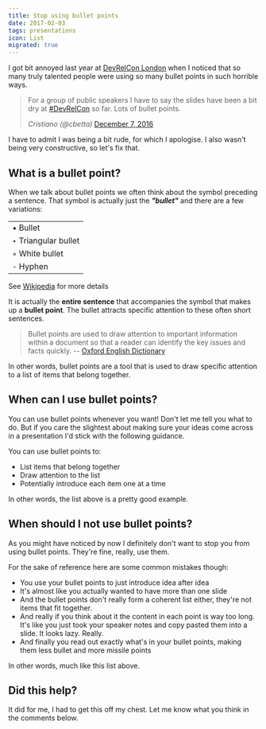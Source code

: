 ```yaml
---
title: Stop using bullet points
date: 2017-02-03
tags: presentations
icon: List
migrated: true
---
```


I got bit annoyed last year at [DevRelCon London](https://london-2016.devrel.net/) when I noticed that so many truly talented people were using so many bullet points in such horrible ways.


> For a group of public speakers I have to say the slides have been a bit dry at [#DevRelCon](https://twitter.com/hashtag/DevRelCon?src=hash) so far. Lots of bullet points.
> 
> _Cristiano (@cbetta)_ [December 7, 2016](https://twitter.com/cbetta/status/806474900244484096)

I have to admit I was being a bit rude, for which I apologise. I also wasn't being very constructive, so let's fix that.

## What is a bullet point?

When we talk about bullet points we often think about the symbol preceding a sentence. That symbol is actually just the ___"bullet"___ and there are a few variations:

||
|---|
| &#8226; Bullet |
| &#8227; Triangular bullet |
| &#9702; White bullet |
| &#8259; Hyphen |

<Message> See [Wikipedia](https://en.wikipedia.org/wiki/Bullet_(typography)) for more details </Mssage>

It is actually the __entire sentence__ that accompanies the symbol that makes up a __bullet point__. The bullet attracts specific attention to these often short sentences.

> Bullet points are used to draw attention to important information within a document so that a reader can identify the key issues and facts quickly.
-- [Oxford English Dictionary](https://en.oxforddictionaries.com/punctuation/bullet-points)

In other words, bullet points are a tool that is used to draw specific attention to a list of items that belong together.

## When can I use bullet points?

You can use bullet points whenever you want! Don't let me tell you what to do. But if you care the slightest about making sure your ideas come across in a presentation I'd stick with the following guidance.

You can use bullet points to:

* List items that belong together
* Draw attention to the list
* Potentially introduce each item one at a time

In other words, the list above is a pretty good example.

## When should I not use bullet points?

As you might have noticed by now I definitely don't want to stop you from using bullet points. They're fine, really, use them.

For the sake of reference here are some common mistakes though:

* You use your bullet points to just introduce idea after idea
* It's almost like you actually wanted to have more than one slide
* And the bullet points don't really form a coherent list either, they're not items that fit together.
* And really if you think about it the content in each point is way too long. It's like you just took your speaker notes and copy pasted them into a slide. It looks lazy. Really.
* And finally you read out exactly what's in your bullet points, making them less bullet and more missile points

In other words, much like this list above.

## Did this help?

It did for me, I had to get this off my chest. Let me know what you think in the comments below.

